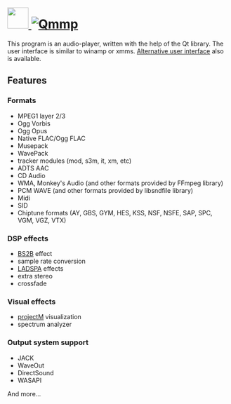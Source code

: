 # [<img src="https://cdn.jsdelivr.net/gh/AdmiringWorm/chocolatey-packages@166c97b541387d7c60b7797b2d2043989d46af53/icons/qmmp.png" height="48" width="48" /> ![Qmmp](https://img.shields.io/chocolatey/v/qmmp.svg?label=Qmmp&style=for-the-badge)](https://chocolatey.org/packages/qmmp)

This program is an audio-player, written with the help of the Qt library. The user interface is similar to winamp or xmms. [Alternative user interface][alt gui] also is available.

## Features

### Formats

- MPEG1 layer 2/3
- Ogg Vorbis
- Ogg Opus
- Native FLAC/Ogg FLAC
- Musepack
- WavePack
- tracker modules (mod, s3m, it, xm, etc)
- ADTS AAC
- CD Audio
- WMA, Monkey's Audio (and other formats provided by FFmpeg library)
- PCM WAVE (and other formats provided by libsndfile library)
- Midi
- SID
- Chiptune formats (AY, GBS, GYM, HES, KSS, NSF, NSFE, SAP, SPC, VGM, VGZ, VTX)

### DSP effects

- [BS2B][] effect
- sample rate conversion
- [LADSPA][] effects
- extra stereo
- crossfade

### Visual effects

- [projectM][] visualization
- spectrum analyzer

### Output system support

- JACK
- WaveOut
- DirectSound
- WASAPI

And more...

[alt gui]: http://qmmp.ylsoftware.com/screenshots.php
[bs2b]: http://bs2b.sourceforge.net/
[ladspa]: http://www.ladspa.org/
[projectm]: http://projectm.sourceforge.net/
